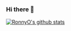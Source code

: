 ### Hi there 👋

<!--
**RonnyO/RonnyO** is a ✨ _special_ ✨ repository because its `README.md` (this file) appears on your GitHub profile.

Here are some ideas to get you started:

- 🔭 I’m currently working on ...
- 🌱 I’m currently learning ...
- 👯 I’m looking to collaborate on ...
- 🤔 I’m looking for help with ...
- 💬 Ask me about ...
- 📫 How to reach me: ...
- 😄 Pronouns: ...
- ⚡ Fun fact: ...
-->

[![RonnyO's github stats](https://github-readme-stats.vercel.app/api?username=RonnyO)](https://github.com/anuraghazra/github-readme-stats)
